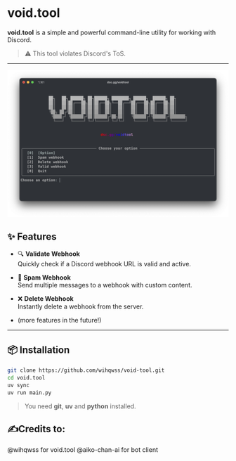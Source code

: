 # void.tool

**void.tool** is a simple and powerful command-line utility for working with Discord.

> ⚠️ This tool violates Discord's ToS.

---

![void.tool screenshot](imgs/screenshot.png)

## ✨ Features

- 🔍 **Validate Webhook**  
  Quickly check if a Discord webhook URL is valid and active.

- 🚀 **Spam Webhook**  
  Send multiple messages to a webhook with custom content.

- ❌ **Delete Webhook**  
  Instantly delete a webhook from the server.
  
- (more features in the future!)

---

## 📦 Installation

```bash
git clone https://github.com/wihqwss/void-tool.git
cd void.tool
uv sync
uv run main.py
```
> You need **git**, **uv** and **python** installed.

## ✍️Credits to:
@wihqwss for void.tool
@aiko-chan-ai for bot client